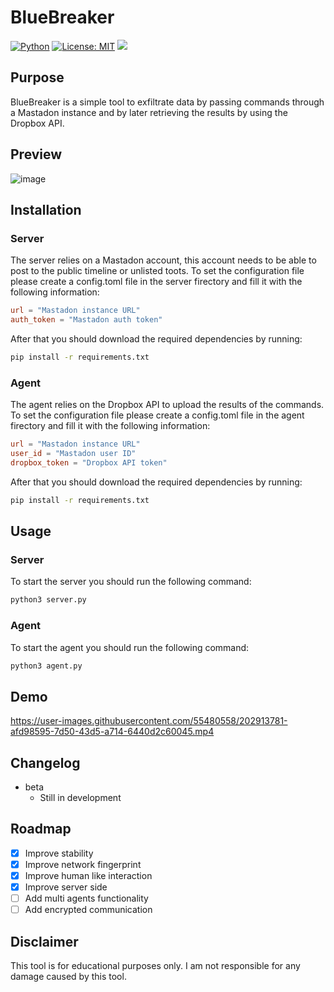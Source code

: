 # BlueBreaker
[![Python](https://img.shields.io/badge/Python-%E2%89%A5%203.6-yellow.svg)](https://www.python.org/) 
[![License: MIT](https://img.shields.io/badge/License-MIT-yellow.svg)](https://github.com/Pengrey/BlueBreaker/blob/main/LICENSE)
<img src="https://img.shields.io/badge/Maintained%3F-Yes-96c40f">

## Purpose
BlueBreaker is a simple tool to exfiltrate data by passing commands through a Mastadon instance and by later retrieving the results by using the Dropbox API.

## Preview
![image](https://user-images.githubusercontent.com/55480558/211346318-ac5f66f4-b2d8-4b3f-934a-50fd08fea3f1.png)

## Installation

### Server

The server relies on a Mastadon account, this account needs to be able to post to the public timeline or unlisted toots. To set the configuration file please create a config.toml file in the server firectory and fill it with the following information:

```toml
url = "Mastadon instance URL"
auth_token = "Mastadon auth token"
```

After that you should download the required dependencies by running:

```bash
pip install -r requirements.txt
```

### Agent

The agent relies on the Dropbox API to upload the results of the commands. To set the configuration file please create a config.toml file in the agent firectory and fill it with the following information:

```toml
url = "Mastadon instance URL"
user_id = "Mastadon user ID"
dropbox_token = "Dropbox API token"
```

After that you should download the required dependencies by running:

```bash
pip install -r requirements.txt
```

## Usage

### Server

To start the server you should run the following command:

```bash
python3 server.py
```

### Agent

To start the agent you should run the following command:

```bash
python3 agent.py
```

## Demo

https://user-images.githubusercontent.com/55480558/202913781-afd98595-7d50-43d5-a714-6440d2c60045.mp4

## Changelog

* beta
    * Still in development

## Roadmap
- [x] Improve stability
- [x] Improve network fingerprint
- [x] Improve human like interaction
- [X] Improve server side
- [ ] Add multi agents functionality
- [ ] Add encrypted communication

## Disclaimer

This tool is for educational purposes only. I am not responsible for any damage caused by this tool.
